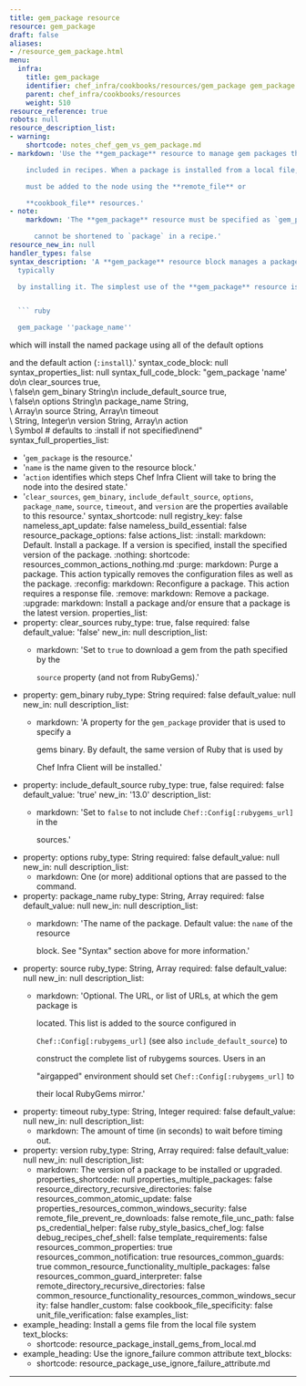 ```yaml
---
title: gem_package resource
resource: gem_package
draft: false
aliases:
- /resource_gem_package.html
menu:
  infra:
    title: gem_package
    identifier: chef_infra/cookbooks/resources/gem_package gem_package
    parent: chef_infra/cookbooks/resources
    weight: 510
resource_reference: true
robots: null
resource_description_list:
- warning:
    shortcode: notes_chef_gem_vs_gem_package.md
- markdown: 'Use the **gem_package** resource to manage gem packages that are only

    included in recipes. When a package is installed from a local file, it

    must be added to the node using the **remote_file** or

    **cookbook_file** resources.'
- note:
    markdown: 'The **gem_package** resource must be specified as `gem_package` and

      cannot be shortened to `package` in a recipe.'
resource_new_in: null
handler_types: false
syntax_description: 'A **gem_package** resource block manages a package on a node,
  typically

  by installing it. The simplest use of the **gem_package** resource is:


  ``` ruby

  gem_package ''package_name''

  ```


  which will install the named package using all of the default options

  and the default action (`:install`).'
syntax_code_block: null
syntax_properties_list: null
syntax_full_code_block: "gem_package 'name' do\n  clear_sources              true,\
  \ false\n  gem_binary                 String\n  include_default_source     true,\
  \ false\n  options                    String\n  package_name               String,\
  \ Array\n  source                     String, Array\n  timeout                 \
  \   String, Integer\n  version                    String, Array\n  action      \
  \               Symbol # defaults to :install if not specified\nend"
syntax_full_properties_list:
- '`gem_package` is the resource.'
- '`name` is the name given to the resource block.'
- '`action` identifies which steps Chef Infra Client will take to bring the node into
  the desired state.'
- '`clear_sources`, `gem_binary`, `include_default_source`, `options`, `package_name`,
  `source`, `timeout`, and `version` are the properties available to this resource.'
syntax_shortcode: null
registry_key: false
nameless_apt_update: false
nameless_build_essential: false
resource_package_options: false
actions_list:
  :install:
    markdown: Default. Install a package. If a version is specified, install the specified
      version of the package.
  :nothing:
    shortcode: resources_common_actions_nothing.md
  :purge:
    markdown: Purge a package. This action typically removes the configuration files
      as well as the package.
  :reconfig:
    markdown: Reconfigure a package. This action requires a response file.
  :remove:
    markdown: Remove a package.
  :upgrade:
    markdown: Install a package and/or ensure that a package is the latest version.
properties_list:
- property: clear_sources
  ruby_type: true, false
  required: false
  default_value: 'false'
  new_in: null
  description_list:
  - markdown: 'Set to `true` to download a gem from the path specified by the

      `source` property (and not from RubyGems).'
- property: gem_binary
  ruby_type: String
  required: false
  default_value: null
  new_in: null
  description_list:
  - markdown: 'A property for the `gem_package` provider that is used to specify a

      gems binary. By default, the same version of Ruby that is used by

      Chef Infra Client will be installed.'
- property: include_default_source
  ruby_type: true, false
  required: false
  default_value: 'true'
  new_in: '13.0'
  description_list:
  - markdown: 'Set to `false` to not include `Chef::Config[:rubygems_url]` in the

      sources.'
- property: options
  ruby_type: String
  required: false
  default_value: null
  new_in: null
  description_list:
  - markdown: One (or more) additional options that are passed to the command.
- property: package_name
  ruby_type: String, Array
  required: false
  default_value: null
  new_in: null
  description_list:
  - markdown: 'The name of the package. Default value: the `name` of the resource

      block. See "Syntax" section above for more information.'
- property: source
  ruby_type: String, Array
  required: false
  default_value: null
  new_in: null
  description_list:
  - markdown: 'Optional. The URL, or list of URLs, at which the gem package is

      located. This list is added to the source configured in

      `Chef::Config[:rubygems_url]` (see also `include_default_source`) to

      construct the complete list of rubygems sources. Users in an

      "airgapped" environment should set `Chef::Config[:rubygems_url]` to

      their local RubyGems mirror.'
- property: timeout
  ruby_type: String, Integer
  required: false
  default_value: null
  new_in: null
  description_list:
  - markdown: The amount of time (in seconds) to wait before timing out.
- property: version
  ruby_type: String, Array
  required: false
  default_value: null
  new_in: null
  description_list:
  - markdown: The version of a package to be installed or upgraded.
properties_shortcode: null
properties_multiple_packages: false
resource_directory_recursive_directories: false
resources_common_atomic_update: false
properties_resources_common_windows_security: false
remote_file_prevent_re_downloads: false
remote_file_unc_path: false
ps_credential_helper: false
ruby_style_basics_chef_log: false
debug_recipes_chef_shell: false
template_requirements: false
resources_common_properties: true
resources_common_notification: true
resources_common_guards: true
common_resource_functionality_multiple_packages: false
resources_common_guard_interpreter: false
remote_directory_recursive_directories: false
common_resource_functionality_resources_common_windows_security: false
handler_custom: false
cookbook_file_specificity: false
unit_file_verification: false
examples_list:
- example_heading: Install a gems file from the local file system
  text_blocks:
  - shortcode: resource_package_install_gems_from_local.md
- example_heading: Use the ignore_failure common attribute
  text_blocks:
  - shortcode: resource_package_use_ignore_failure_attribute.md

---
```

